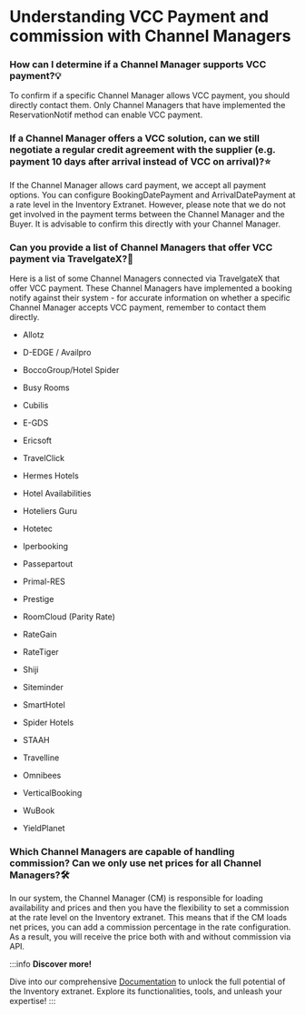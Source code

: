 ﻿---
sidebar_position: 1
---

# Understanding VCC Payment and commission with Channel Managers

### How can I determine if a Channel Manager supports VCC payment?💡
To confirm if a specific Channel Manager allows VCC payment, you should directly contact them. Only Channel Managers that have implemented the ReservationNotif method can enable VCC payment.

### If a Channel Manager offers a VCC solution, can we still negotiate a regular credit agreement with the supplier (e.g. payment 10 days after arrival instead of VCC on arrival)?⭐
If the Channel Manager allows card payment, we accept all payment options. You can configure BookingDatePayment and ArrivalDatePayment at a rate level in the Inventory Extranet. However, please note that we do not get involved in the payment terms between the Channel Manager and the Buyer. It is advisable to confirm this directly with your Channel Manager.

### Can you provide a list of Channel Managers that offer VCC payment via TravelgateX?🔎
Here is a list of some Channel Managers connected via TravelgateX that offer VCC payment. These Channel Managers have implemented a booking notify against their system - for accurate information on whether a specific Channel Manager accepts VCC payment, remember to contact them directly.
- Allotz
- D-EDGE / Availpro

- BoccoGroup/Hotel Spider

- Busy Rooms

- Cubilis

- E-GDS

- Ericsoft

- TravelClick

- Hermes Hotels

- Hotel Availabilities

- Hoteliers Guru

- Hotetec

- Iperbooking

- Passepartout

- Primal-RES

- Prestige

- RoomCloud (Parity Rate)

- RateGain

- RateTiger

- Shiji

- Siteminder

- SmartHotel

- Spider Hotels

- STAAH

- Travelline

- Omnibees

- VerticalBooking

- WuBook

- YieldPlanet

### Which Channel Managers are capable of handling commission? Can we only use net prices for all Channel Managers?🛠️
In our system, the Channel Manager (CM) is responsible for loading availability and prices and then you have the flexibility to set a commission at the rate level on the Inventory extranet. This means that if the CM loads net prices, you can add a commission percentage in the rate configuration. As a result, you will receive the price both with and without commission via API.

 
:::info **Discover more!**

Dive into our comprehensive [Documentation](https://docs.travelgatex.com/inventory/extranet/) to unlock the full potential of the Inventory extranet. Explore its functionalities, tools, and unleash your expertise!
:::